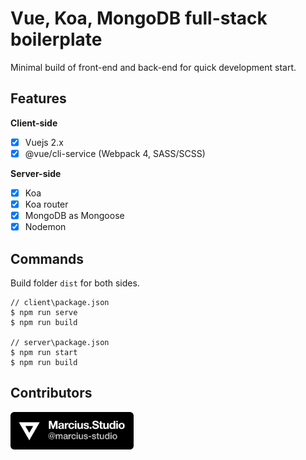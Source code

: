 # Vue, Koa, MongoDB full-stack boilerplate

Minimal build of front-end and back-end for quick development start.

## Features

**Client-side**

* [x] Vuejs 2.x
* [x] @vue/cli-service (Webpack 4, SASS/SCSS)

**Server-side**

* [x] Koa
* [x] Koa router
* [x] MongoDB as Mongoose
* [x] Nodemon

## Commands

Build folder `dist` for both sides.

```node
// client\package.json
$ npm run serve
$ npm run build

// server\package.json
$ npm run start
$ npm run build
```

## Contributors

<a href="https://github.com/marcius-studio">
<img src="https://raw.githubusercontent.com/marcius-studio/storage/master/badge-marcius-studio.svg" height="60">
</a>  